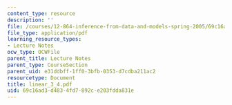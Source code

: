 ```yaml
---
content_type: resource
description: ''
file: /courses/12-864-inference-from-data-and-models-spring-2005/69c16ad3d4834fd7892ce203fdda831e_linear_3_4.pdf
file_type: application/pdf
learning_resource_types:
- Lecture Notes
ocw_type: OCWFile
parent_title: Lecture Notes
parent_type: CourseSection
parent_uid: e31ddbff-1ff0-3bfb-0353-d7cdba211ac2
resourcetype: Document
title: linear_3_4.pdf
uid: 69c16ad3-d483-4fd7-892c-e203fdda831e
---
```

